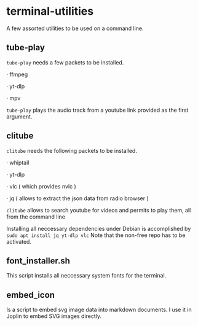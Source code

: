 # terminal-utilities
A few assorted utilities to be used on a command line.

## tube-play

`tube-play` needs a few packets to be installed.

· ffmpeg

· yt-dlp

· mpv

`tube-play` plays the audio track from a youtube link provided as the first argument.


## clitube

`clitube` needs the following packets to be installed.

· whiptail

· yt-dlp

· vlc ( which provides nvlc )

· jq ( allows to extract the json data from radio browser )  

`clitube` allows to search youtube for videos and permits to play them, all from the command line

Installing all neccessary dependencies under Debian is accomplished by
`sudo apt install jq yt-dlp vlc`
Note that the non-free repo has to be activated.

## font_installer.sh

This script installs all neccessary system fonts for the terminal.

## embed_icon

Is a script to embed svg image data into markdown documents. I use it in Joplin to embed SVG images directly.

